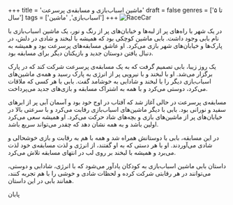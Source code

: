 +++
title = 'ماشین اسباب‌بازی و مسابقه‌ی پرسرعت'
draft = false
genres = ['تا ۵ سال']
tags = ['اسباب‌بازی', 'ماشین']
+++
![RaceCar](/176.RaceCar.jpg)

در یک شهر با راه‌های پر از لبه‌ها و خیابان‌های پر از رنگ و نور، یک ماشین اسباب‌بازی با نام بابی وجود داشت. بابی ماشین کوچکی بود که همیشه با لبخند و شادی در دلش، در پارک‌ها و خیابان‌های شهر بازی می‌کرد. او عاشق مسابقه‌های پرسرعت بود و همیشه به دنبال یافتن دوستان جدید و بازیکنان دیگر برای مسابقه بود.

یک روز زیبا، بابی تصمیم گرفت که به یک مسابقه‌ی پرسرعت شرکت کند که در پارک برگزار می‌شد. او با لبخند و با نیرویی پر از انرژی به پارک رسید و همه‌ی ماشین‌های اسباب‌بازی دیگر را با لبخند و شادابی به خوشامد گفت. بابی با هر کسی که ملاقات می‌کرد، دوستی می‌کرد و با همه به اشتراک مسابقه و بازی‌های جدید می‌پرداخت.

مسابقه‌ی پرسرعت در حالی آغاز شد که آفتاب در اوج خود بود و آسمان آبی پر از ابرهای سفید و نورانی بود. بابی با دیگر ماشین‌های اسباب‌بازی رقابت می‌کرد و با سرعتی بالا در خیابان‌های پر از ماشین‌های بازی و بچه‌های شاد حرکت می‌کرد. او همیشه سعی می‌کرد اولین باشد و به همه نشان دهد که چقدر می‌تواند سریع باشد.

در این مسابقه، بابی با دوستانش همراه شد و همه با هم به رقابت و بازی خوشحالی و شادی می‌آوردند. او با هر دستی که به او گفتند، از انرژی و لذت مسابقه‌ی خود لذت می‌برد و همیشه با لبخند بر روی لب در انتهای مسابقه تلاش می‌کرد.

داستان بابی ماشین اسباب‌بازی به کودکان یادآور می‌شود که با انرژی، شادابی و دوستی، می‌توانند در هر رقابتی شرکت کرده و لحظات شادی و خوشی را با هم تجربه کنند، همانند بابی در این داستان.

پابان